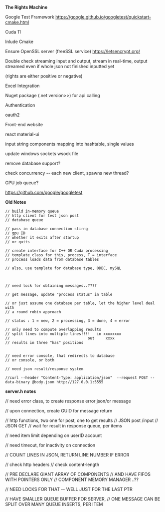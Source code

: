 <b>The Rights Machine</b>

Google Test Framework
https://google.github.io/googletest/quickstart-cmake.html

Cuda 11

Inlude Cmake

Ensure OpenSSL server (freeSSL service)
https://letsencrypt.org/

Double check streaming input and output,
stream in real-time, output streamed even if whole
json not finished inputted yet

(rights are either positive or negative)

Excel Integration

Nuget package (.net version>>)
for api calling

Authentication

oauth2

Front-end website

react
material-ui


input string components mapping into hashtable, single values

update windows sockets wsock file

remove database support?

check concurrency -- each new client, spawns new thread?

GPU job queue?


https://github.com/google/googletest


<b>Old Notes</b>

	// build in-memory queue
	// http client for test json post
	// database queue

	// pass in database connection stirng
	// gpu ID
	// whether it exits after startup
	// or quits

	// create interface for C++ OR Cuda processing
	// template class for this, process, T = interface
	// process loads data from database tables

	// also, use template for database type, ODBC, mySQL



	// need lock for obtaining messages..????

	// get message, update "process status" in table

	// or just assume one database per table, let the higher level deal with
	// a round robin approach

	// status : 1 = new, 2 = processing, 3 = done, 4 = error

	// only need to compute overlapping results
	// split lines into multiple lines!!!!   in xxxxxxxx
	//                                   out     xxxx
	// results in three "has" positions


	// need error console, that redirects to database
	// or console, or both

	// need json result/response system

	//curl --header "Content-Type: application/json"  --request POST --data-binary @body.json http://127.0.0.1:5555

<b>server.h notes</b>

// need error class, to create response error json/or message

// upon connection, create GUID for message return

// http  functions, two one for post, one to get results
// JSON post /input
// JSON GET // wait for result in response queue, per items

// need item limit depending on userID account

// need timeout, for inactivity on connection

// COUNT LINES IN JSON, RETURN LINE NUMBER IF ERROR

// check http headers
// check content-length

// PRE DECLARE GIANT ARRAY OF COMPONENTS
// AND HAVE FIFOS WITH POINTERS ONLY
// COMPONENT MEMORY MANAGER ..??

// NEED LOCKS FOR THAT -- WELL JUST FOR THE LAST PTR

// HAVE SMALLER QUEUE BUFFER FOR SERVER,
// ONE MESSAGE CAN BE SPLIT OVER MANY QUEUE INSERTS, PER ITEM